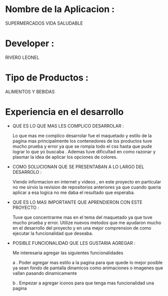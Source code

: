 # Nombre de la Aplicacion :

SUPERMERCADOS VIDA SALUDABLE


# Developer : 

RIVERO LEONEL


# Tipo de Productos :

ALIMENTOS Y BEBIDAS


# Experiencia en el desarrollo

- QUE ES LO QUE MAS LES COMPLICO DESARROLAR :

    Lo que mas me complico desarrolar fue el maquetado y estilo de la pagina mas principalmente los contenedores de los productos tuve mucho prueba y error ya que se rompia todo el css hasta que pude lograr lo que yo buscaba . Ademas tuve dificultad en como razonar y plasmar la idea de aplicar los opciones de colores.


- COMO SOLUCIONAN QUE SE PRESENTABAN A LO LARGO DEL DESARROLO :

    Viendo informacion en internet y videos , en este proyecto en particular no me sirvio la revision de repositorios anteriores ya que cuando queria aplicar a esa logica no me daba el resultado que esperaba.


- QUE ES LO MAS IMPORTANTE QUE APRENDIERON CON ESTE PROYECTO :

    Tuve que concentrarme mas en el tema del maquetado ya que tuve mucho prueba y error. Utilize nuevos metodos que me ayudaron mucho en el desarrollo del proyecto y en una mejor comprension de como ejecutar la funcionalidad que deseaba.

- POSIBLE FUNCIONALIDAD QUE LES GUSTARIA AGREGAR :

    Me interesaria agregar las siguientes funcionalidades

    a . Poder agregar mas estilo a la pagina para que quede lo mejor posible ya sean fondo de pantalla dinamicos como animaciones o imagenes que vallan pasando dinamicamente

    b . Empezar a agregar iconos para que tenga mas funcionalidad una pagina 